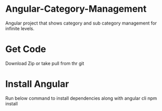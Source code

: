 # Angular-Category-Management
Angular project that shows category and sub category management for infinite levels.

# Get Code
Download Zip or take pull from thr git

# Install Angular
Run below command to install dependencies along with angular cli
npm install
